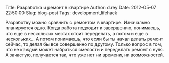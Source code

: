 Title: Разработка и ремонт в квартире
Author: d.rey
Date: 2012-05-07 22:50:00
Slug: blog-post
Tags: development,lifehack

Разработку можно сравнить с ремонтом в квартире. Изначально планируется одно. Когда работа подходит к завершению, понимаешь, что еще в нескольких местах стоит переделать, а потом и еще в нескольких... А потом понимаешь, что если бы ты начал делать ремонт сейчас, то делал бы все совершенно по другому. Только вопрос в том, что не каждый может набраться смелости и переделать ремонт с нуля. А зачастую, получается так, что уже нет ни времени, ни возможностей.

